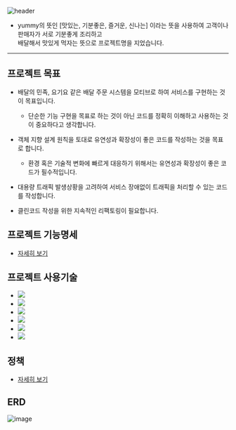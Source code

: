 ![header](https://capsule-render.vercel.app/api?type=transparent&color=auto&height=300&section=header&text=Yummy%20Delivery&fontSize=90)
- yummy의 뜻인 [맛있는, 기분좋은, 즐거운, 신나는] 이라는 뜻을 사용하여 고객이나 판매자가 서로 기분좋게 조리하고 <br/>
 배달해서 맛있게 먹자는 뜻으로 프로젝트명을 지었습니다.
---
프로젝트 목표
---
- 배달의 민족, 요기요 같은 배달 주문 시스템을 모티브로 하여 서비스를 구현하는 것이 목표입니다.
  - 단순한 기능 구현을 목표로 하는 것이 아닌 코드를 정확히 이해하고 사용하는 것이 중요하다고 생각합니다.

- 객체 지향 설계 원칙을 토대로 유연성과 확장성이 좋은 코드를 작성하는 것을 목표로 합니다.
  - 환경 혹은 기술적 변화에 빠르게 대응하기 위해서는 유연성과 확장성이 좋은 코드가 필수적입니다.

- 대용량 트래픽 발생상황을 고려하여 서비스 장애없이 트래픽을 처리할 수 있는 코드를 작성합니다.

- 클린코드 작성을 위한 지속적인 리팩토링이 필요합니다.

프로젝트 기능명세
---
- [자세히 보기](https://github.com/f-lab-edu/Yummy-Delivery/wiki/%ED%94%84%EB%A1%9C%EC%A0%9D%ED%8A%B8-%EA%B8%B0%EB%8A%A5%EB%AA%85%EC%84%B8)

프로젝트 사용기술
---
- <img src="https://img.shields.io/badge/java-007396?style=flat-square&logo=java&logoColor=white"/>
- <img src="https://img.shields.io/badge/spring boot-6DB33F?style=flat-square&logo=spring boot&logoColor=white"/>
- <img src="https://img.shields.io/badge/mysql-4479A1?style=flat-square&logo=mysql&logoColor=white"/>
- <img src="https://img.shields.io/badge/junit5-25A162?style=flat-square&logo=junit5&logoColor=white"/>
- <img src="https://img.shields.io/badge/mybatis-40AEF0?style=flat-square&logo=mybatis&logoColor=white"/>
- <img src="https://img.shields.io/badge/spock-004088?style=flat-square&logo=spock&logoColor=white"/>

정책
---
- [자세히 보기](https://github.com/f-lab-edu/Yummy-Delivery/wiki/%EC%A0%95%EC%B1%85)

ERD
---
![image](https://user-images.githubusercontent.com/84556288/170815714-87530548-fdf5-4ba7-827f-155dcdf638cc.png)
